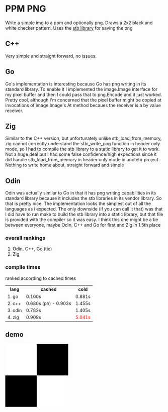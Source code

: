 # PPM PNG
Write a simple img to a ppm and optionally png. <!--Uses the first example from [ray tracing in one weekend](https://raytracing.github.io/books/RayTracingInOneWeekend.html#outputanimage)-->
Draws a 2x2 black and white checker pattern. Uses the [stb library](https://github.com/nothings/stb) for saving the png
## C++
Very simple and straight forward, no issues.
## Go
Go's implementation is interesting because Go has png writing in its standard library. To enable it I implemented the image.Image interface for my pixel buffer and then I could pass that to png.Encode and it just worked. Pretty cool, although I'm concerned that the pixel buffer might be copied at invocations of image.Image's At method becaues the receiver is a by value receiver.
## Zig
Similar to the C++ version, but unfortunately unlike stb_load_from_memory, zig cannot correctly understand the stbi_write_png function in header only mode, so I had to compile the stb library to a static library to get it to work. Not a huge deal but I had some false confidence/high expections since it did handle stb_load_from_memory in header only mode in anotehr project. Nothing to write home about, straight forward and simple
## Odin
Odin was actually similar to Go in that it has png writing capabilities in its standard library because it includes the stb libraries in its vendor library. So that is pretty nice. The implementation looks the simplest out of all the languages as i expected. The only downside (if you can call it that) was that I did have to run make to build the stb library into a static library, but that file is provided with the compiler so it was easy. I think this one might be a tie between everyone, maybe Odin, C++ and Go for first and Zig in 1.5th place
### overall rankings
1. Odin, C++, Go (tie)
2. Zig
### compile times
ranked according to cached times
<table>
    <th>lang</th>
    <th>cached</th>
    <th>cold</th>
    <tr>
        <td>1. go</td> 
        <td>0.100s</td>
        <td>0.881s</td>
    </tr>
    <tr>
        <td>2. c++</td> 
        <td>0.680s (ph) - 0.903s</td>
        <td>1.455s</td>
    </tr>
    <tr>
        <td>3. odin</td> 
        <td>0.782s</td>
        <td>1.405s</td>
    </tr>
    <tr>
        <td>4. zig</td> 
        <td>0.909s</td>
        <td style="color:red">5.041s</td>
    </tr>
</table>

## demo
![checker](demo.png)